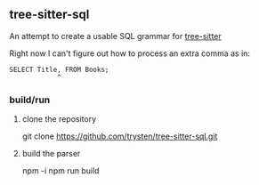 ## tree-sitter-sql ##

An attempt to create a usable SQL grammar for [tree-sitter](https://github.com/tree-sitter/tree-sitter)

Right now I can't figure out how to process an extra comma as in:

    SELECT Title, FROM Books;
                ^

### build/run ###

 1. clone the repository

    git clone https://github.com/trysten/tree-sitter-sql.git

 1. build the parser

    npm -i 
    npm run build
